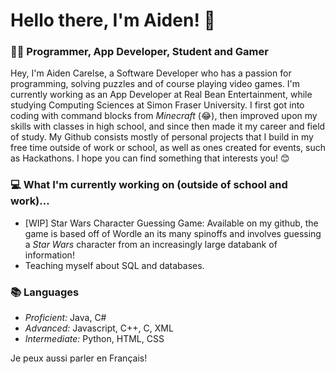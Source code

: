 # Hello there, I'm Aiden! 👋
### 👨‍💻 Programmer, App Developer, Student and Gamer

Hey, I'm Aiden Carelse, a Software Developer who has a passion for programming, solving puzzles and of course playing video games. I'm currently working as an App Developer at Real Bean Entertainment, while studying Computing Sciences at Simon Fraser University. I first got into coding with command blocks from *Minecraft* (😂), then improved upon my skills with classes in high school, and since then made it my career and field of study. My Github consists mostly of personal projects that I build in my free time outside of work or school, as well as ones created for events, such as Hackathons. I hope you can find something that interests you! 😊

### 💻 What I'm currently working on (outside of school and work)...
- [WIP] Star Wars Character Guessing Game: Available on my github, the game is based off of Wordle an its many spinoffs and involves guessing a *Star Wars* character from an increasingly large databank of information!
- Teaching myself about SQL and databases.

### 📚 Languages
- *Proficient:* Java, C#
- *Advanced:* Javascript, C++, C, XML
- *Intermediate:* Python, HTML, CSS

Je peux aussi parler en Français!
<!--
**AidenCarelse/AidenCarelse** is a ✨ _special_ ✨ repository because its `README.md` (this file) appears on your GitHub profile.

Here are some ideas to get you started:

- 🔭 I’m currently working on ...
- 🌱 I’m currently learning ...
- 👯 I’m looking to collaborate on ...
- 🤔 I’m looking for help with ...
- 💬 Ask me about ...
- 📫 How to reach me: ...
- 😄 Pronouns: ...
- ⚡ Fun fact: ...
- also like sports, UI design, etc, areas of interest/study
-->
